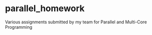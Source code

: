 # parallel_homework
Various assignments submitted by my team for Parallel and Multi-Core Programming

